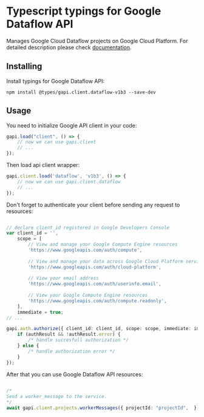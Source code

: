 # Typescript typings for Google Dataflow API
Manages Google Cloud Dataflow projects on Google Cloud Platform.
For detailed description please check [documentation](https://cloud.google.com/dataflow).

## Installing

Install typings for Google Dataflow API:
```
npm install @types/gapi.client.dataflow-v1b3 --save-dev
```

## Usage

You need to initialize Google API client in your code:
```typescript
gapi.load("client", () => { 
    // now we can use gapi.client
    // ... 
});
```

Then load api client wrapper:
```typescript
gapi.client.load('dataflow', 'v1b3', () => {
    // now we can use gapi.client.dataflow
    // ... 
});
```

Don't forget to authenticate your client before sending any request to resources:
```typescript

// declare client_id registered in Google Developers Console
var client_id = '',
    scope = [     
        // View and manage your Google Compute Engine resources
        'https://www.googleapis.com/auth/compute',
    
        // View and manage your data across Google Cloud Platform services
        'https://www.googleapis.com/auth/cloud-platform',
    
        // View your email address
        'https://www.googleapis.com/auth/userinfo.email',
    
        // View your Google Compute Engine resources
        'https://www.googleapis.com/auth/compute.readonly',
    ],
    immediate = true;
// ...

gapi.auth.authorize({ client_id: client_id, scope: scope, immediate: immediate }, authResult => {
    if (authResult && !authResult.error) {
        /* handle succesfull authorization */
    } else {
        /* handle authorization error */
    }
});            
```

After that you can use Google Dataflow API resources:

```typescript 
    
/* 
Send a worker_message to the service.  
*/
await gapi.client.projects.workerMessages({ projectId: "projectId",  });
```